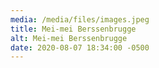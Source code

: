 ```yaml
---
media: /media/files/images.jpeg
title: Mei-mei Berssenbrugge
alt: Mei-mei Berssenbrugge
date: 2020-08-07 18:34:00 -0500
---
```


